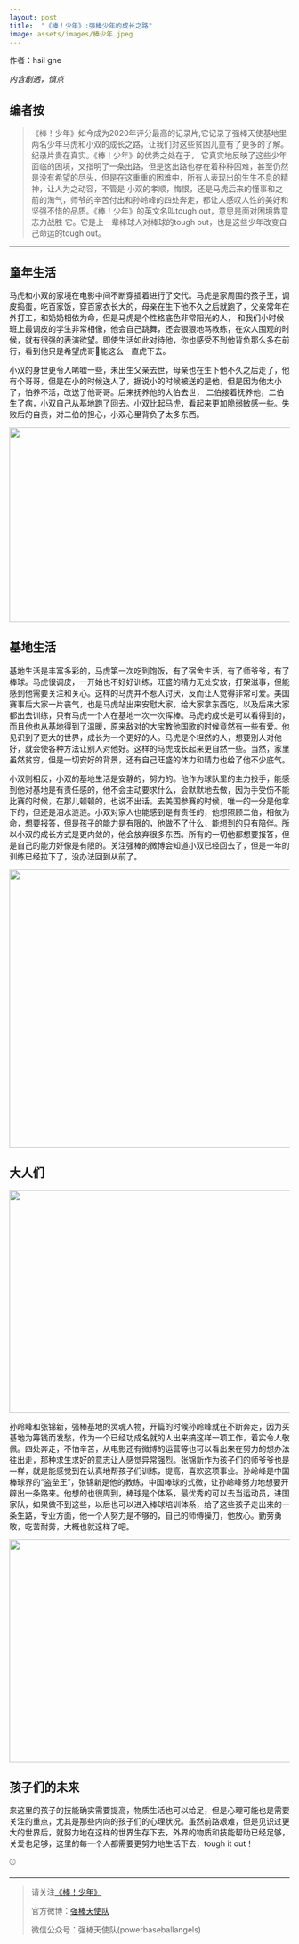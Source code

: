 ```yaml
---
layout: post
title:  "《棒！少年》:强棒少年的成长之路"
image: assets/images/棒少年.jpeg
---
```


作者：hsil gne


*内含剧透，慎点*

## 编者按

>《棒！少年》如今成为2020年评分最高的记录片,它记录了强棒天使基地里两名少年马虎和小双的成长之路，让我们对这些贫困儿童有了更多的了解。纪录片贵在真实。《棒！少年》的优秀之处在于，
>它真实地反映了这些少年面临的困境，又指明了一条出路，但是这出路也存在着种种困难，甚至仍然是没有希望的尽头，但是在这重重的困难中，所有人表现出的生生不息的精神，让人为之动容，不管是
>小双的孝顺，悔恨，还是马虎后来的懂事和之前的淘气，师爷的辛苦付出和孙岭峰的四处奔走，都让人感叹人性的美好和坚强不惜的品质。《棒！少年》的英文名叫tough out，意思是面对困境靠意志力战胜
>它。它是上一辈棒球人对棒球的tough out，也是这些少年改变自己命运的tough out。

---

## 童年生活

马虎和小双的家境在电影中间不断穿插着进行了交代。马虎是家周围的孩子王，调皮捣蛋，吃百家饭，穿百家衣长大的，母亲在生下他不久之后就跑了，父亲常年在外打工，和奶奶相依为命，但是马虎是个性格底色非常阳光的人，
和我们小时候班上最调皮的学生非常相像，他会自己跳舞，还会狠狠地骂教练，在众人围观的时候，就有很强的表演欲望。即使生活如此对待他，你也感受不到他背负那么多在前行，看到他只是希望虎哥🐯能这么一直虎下去。

小双的身世更令人唏嘘一些，未出生父亲去世，母亲也在生下他不久之后走了，他有个哥哥，但是在小的时候送人了，据说小的时候被送的是他，但是因为他太小了，怕养不活，改送了他哥哥。后来抚养他的大伯去世，
二伯接着抚养他，二伯生了病，小双自己从基地跑了回去。小双比起马虎，看起来更加脆弱敏感一些。失败后的自责，对二伯的担心，小双心里背负了太多东西。

<div align=center><img width="650" height="350" src="https://tva1.sinaimg.cn/large/e6c9d24ely1gol0zhzx8uj20il0a4ap0.jpg"/></div>

## 基地生活

基地生活是丰富多彩的，马虎第一次吃到饱饭，有了宿舍生活，有了师爷爷，有了棒球。马虎很调皮，一开始也不好好训练，旺盛的精力无处安放，打架滋事，但能感到他需要关注和关心。这样的马虎并不惹人讨厌，反而让人觉得非常可爱。美国赛事后大家一片丧气，也是马虎站出来安慰大家，给大家拿东西吃，以及后来大家都出去训练，只有马虎一个人在基地一次一次挥棒。马虎的成长是可以看得到的，而且他也从基地得到了温暖，原来敌对的大宝教他国歌的时候竟然有一些有爱。他见识到了更大的世界，成长为一个更好的人。马虎是个坦然的人，想要别人对他好，就会使各种方法让别人对他好。这样的马虎成长起来更自然一些。当然，家里虽然贫穷，但是一切安好的背景，还有自己旺盛的体力和精力也给了他不少底气。

小双则相反，小双的基地生活是安静的，努力的。他作为球队里的主力投手，能感到他对基地是有责任感的，他不会主动要求什么，会默默地去做，因为手受伤不能比赛的时候，在那儿顿顿的，也说不出话。去美国参赛的时候，唯一的一分是他拿下的，但还是泪水涟涟。小双对家人也能感到是有责任的，他想照顾二伯，相依为命，想要报答，但是孩子的能力是有限的，他做不了什么，能想到的只有陪伴。所以小双的成长方式是更内敛的，他会放弃很多东西。所有的一切他都想要报答，但是自己的能力好像是有限的。关注强棒的微博会知道小双已经回去了，但是一年的训练已经拉下了，没办法回到从前了。

<div align=center><img width="750" height="500" src="https://tva1.sinaimg.cn/large/e6c9d24ely1gol09vgunqj20jn0e5q80.jpg"/></div>

## 大人们

<div align=center><img width="600" height="400" src="https://tva1.sinaimg.cn/large/e6c9d24ely1gol0o8uotoj20ig0c1tlo.jpg"/></div>

孙岭峰和张锦新，强棒基地的灵魂人物，开篇的时候孙岭峰就在不断奔走，因为买基地为筹钱而发愁，作为一个已经功成名就的人出来搞这样一项工作，着实令人敬佩。四处奔走，不怕辛苦，从电影还有微博的运营等也可以看出来在努力的想办法往出走，那种求生求好的意志让人感觉异常强烈。张锦新作为孩子们的师爷爷也是一样，就是能感觉到在认真地帮孩子们训练，提高，喜欢这项事业。孙岭峰是中国棒球界的“盗垒王”，张锦新是他的教练，中国棒球的式微，让孙岭峰努力地想要开辟出一条路来。他想的也很周到，棒球是个体系，最优秀的可以去当运动员，进国家队，如果做不到这些，以后也可以进入棒球培训体系，给了这些孩子走出来的一条生路，专业方面，他一个人努力是不够的，自己的师傅操刀，他放心。勤劳勇敢，吃苦耐劳，大概也就这样了吧。

<div align=center><img width="600" height="400" src="https://tva1.sinaimg.cn/large/e6c9d24ely1gol0obuinpj20hs0bvgmh.jpg"/></div>

## 孩子们的未来

来这里的孩子的技能确实需要提高，物质生活也可以给足，但是心理可能也是需要关注的重点，尤其是那些内向的孩子们的心理状况。虽然前路艰难，但是见识过更大的世界后，就努力地在这样的世界生存下去，外界的物质和技能帮助已经足够，关爱也足够，这里的每一个人都需要更努力地生活下去，tough it out！

⚾️

---
>请关注[《棒！少年》](https://movie.douban.com/subject/34930862/)
>
>官方微博：[强棒天使队](https://weibo.com/PBangels?sudaref=s.weibo.com)
>
>微信公众号：强棒天使队(powerbaseballangels)
